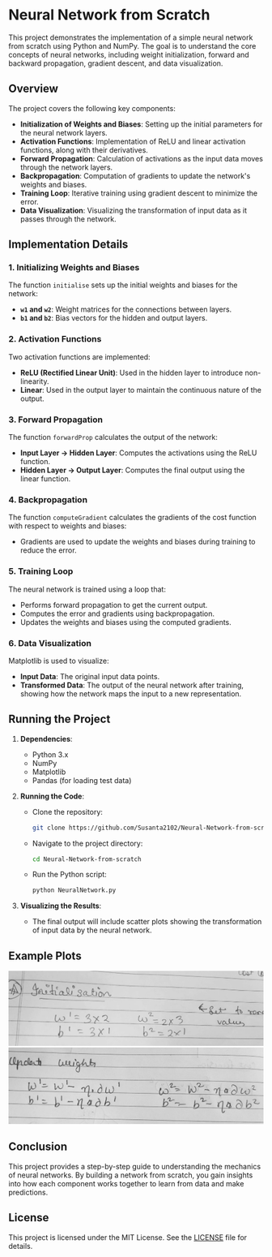 # Neural Network from Scratch

This project demonstrates the implementation of a simple neural network from scratch using Python and NumPy. The goal is to understand the core concepts of neural networks, including weight initialization, forward and backward propagation, gradient descent, and data visualization.

## Overview

The project covers the following key components:

- **Initialization of Weights and Biases**: Setting up the initial parameters for the neural network layers.
- **Activation Functions**: Implementation of ReLU and linear activation functions, along with their derivatives.
- **Forward Propagation**: Calculation of activations as the input data moves through the network layers.
- **Backpropagation**: Computation of gradients to update the network's weights and biases.
- **Training Loop**: Iterative training using gradient descent to minimize the error.
- **Data Visualization**: Visualizing the transformation of input data as it passes through the network.

## Implementation Details

### 1. Initializing Weights and Biases

The function `initialise` sets up the initial weights and biases for the network:
- **`w1` and `w2`**: Weight matrices for the connections between layers.
- **`b1` and `b2`**: Bias vectors for the hidden and output layers.

### 2. Activation Functions

Two activation functions are implemented:
- **ReLU (Rectified Linear Unit)**: Used in the hidden layer to introduce non-linearity.
- **Linear**: Used in the output layer to maintain the continuous nature of the output.

### 3. Forward Propagation

The function `forwardProp` calculates the output of the network:
- **Input Layer -> Hidden Layer**: Computes the activations using the ReLU function.
- **Hidden Layer -> Output Layer**: Computes the final output using the linear function.

### 4. Backpropagation

The function `computeGradient` calculates the gradients of the cost function with respect to weights and biases:
- Gradients are used to update the weights and biases during training to reduce the error.

### 5. Training Loop

The neural network is trained using a loop that:
- Performs forward propagation to get the current output.
- Computes the error and gradients using backpropagation.
- Updates the weights and biases using the computed gradients.

### 6. Data Visualization

Matplotlib is used to visualize:
- **Input Data**: The original input data points.
- **Transformed Data**: The output of the neural network after training, showing how the network maps the input to a new representation.

## Running the Project

1. **Dependencies**:
   - Python 3.x
   - NumPy
   - Matplotlib
   - Pandas (for loading test data)

2. **Running the Code**:
   - Clone the repository:
     ```bash
     git clone https://github.com/Susanta2102/Neural-Network-from-scratch.git
     ```
   - Navigate to the project directory:
     ```bash
     cd Neural-Network-from-scratch
     ```
   - Run the Python script:
     ```bash
     python NeuralNetwork.py
     ```

3. **Visualizing the Results**:
   - The final output will include scatter plots showing the transformation of input data by the neural network.

## Example Plots

![Initial Input Data](https://raw.githubusercontent.com/Susanta2102/Neural-Network-from-scratch/main/pic%201.jpeg)
![Transformed Data](https://raw.githubusercontent.com/Susanta2102/Neural-Network-from-scratch/main/pic%204.jpeg)

## Conclusion

This project provides a step-by-step guide to understanding the mechanics of neural networks. By building a network from scratch, you gain insights into how each component works together to learn from data and make predictions.

## License

This project is licensed under the MIT License. See the [LICENSE](LICENSE) file for details.
